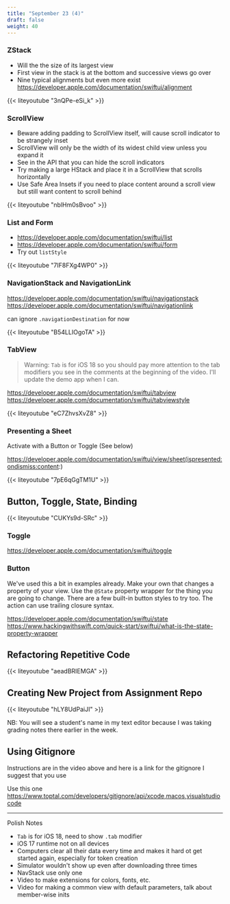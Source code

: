 ```yaml
---
title: "September 23 (4)"
draft: false
weight: 40
---
```


### ZStack

* Will the the size of its largest view
* First view in the stack is at the bottom and successive views go over
* Nine typical alignments but even more exist https://developer.apple.com/documentation/swiftui/alignment

{{< liteyoutube "3nQPe-eSi_k" >}}

### ScrollView

* Beware adding padding to ScrollView itself, will cause scroll indicator to be strangely inset
* ScrollView will only be the width of its widest child view unless you expand it
* See in the API that you can hide the scroll indicators
* Try making a large HStack and place it in a ScrollView that scrolls horizontally
* Use Safe Area Insets if you need to place content around a scroll view but still want content to scroll behind

{{< liteyoutube "nblHm0sBvoo" >}}

### List and Form

* https://developer.apple.com/documentation/swiftui/list
* https://developer.apple.com/documentation/swiftui/form
* Try out `listStyle`

{{< liteyoutube "7IF8FXg4WP0" >}}

### NavigationStack and NavigationLink

https://developer.apple.com/documentation/swiftui/navigationstack
https://developer.apple.com/documentation/swiftui/navigationlink

can ignore `.navigationDestination` for now

{{< liteyoutube "B54LLIOgoTA" >}}

### TabView

> Warning: `Tab` is for iOS 18 so you should pay more attention to the tab modifiers you see in the comments at the beginning of the video. I'll update the demo app when I can.

https://developer.apple.com/documentation/swiftui/tabview
https://developer.apple.com/documentation/swiftui/tabviewstyle

{{< liteyoutube "eC7ZhvsXvZ8" >}}

### Presenting a Sheet

Activate with a Button or Toggle (See below)

https://developer.apple.com/documentation/swiftui/view/sheet(ispresented:ondismiss:content:)

{{< liteyoutube "7pE6qGgTM1U" >}}

## Button, Toggle, State, Binding

{{< liteyoutube "CUKYs9d-SRc" >}}

### Toggle

https://developer.apple.com/documentation/swiftui/toggle

### Button

We've used this a bit in examples already. Make your own that changes a property of your view. Use the `@State` property wrapper for the thing you are going to change. There are a few built-in button styles to try too. The action can use trailing closure syntax.

https://developer.apple.com/documentation/swiftui/state
https://www.hackingwithswift.com/quick-start/swiftui/what-is-the-state-property-wrapper

## Refactoring Repetitive Code

{{< liteyoutube "aeadBRIEMGA" >}}

## Creating New Project from Assignment Repo

{{< liteyoutube "hLY8UdPaiJI" >}}

NB: You will see a student's name in my text editor because I was taking grading notes there earlier in the week.

## Using Gitignore

Instructions are in the video above and here is a link for the gitignore I suggest that you use

Use this one https://www.toptal.com/developers/gitignore/api/xcode,macos,visualstudiocode
 
---

Polish Notes

* `Tab` is for iOS 18, need to show `.tab` modifier
* iOS 17 runtime not on all devices
* Computers clear all their data every time and makes it hard ot get started again, especially for token creation
* Simulator wouldn't show up even after downloading three times
* NavStack use only one 
* Video to make extensions for colors, fonts, etc.
* Video for making a common view with default parameters, talk about member-wise inits